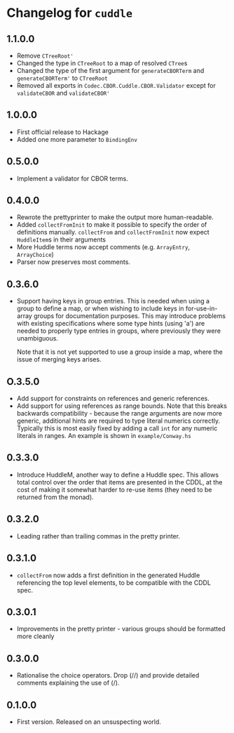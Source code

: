 # Changelog for `cuddle`

## 1.1.0.0

* Remove `CTreeRoot'`
* Changed the type in `CTreeRoot` to a map of resolved `CTree`s
* Changed the type of the first argument for `generateCBORTerm` and 
  `generateCBORTerm'` to `CTreeRoot`
* Removed all exports in `Codec.CBOR.Cuddle.CBOR.Validator` except for 
  `validateCBOR` and `validateCBOR'`

## 1.0.0.0

* First official release to Hackage
* Added one more parameter to `BindingEnv`

## 0.5.0.0

* Implement a validator for CBOR terms.

## 0.4.0.0

* Rewrote the prettyprinter to make the output more human-readable.
* Added `collectFromInit` to make it possible to specify the order of
  definitions manually. `collectFrom` and `collectFromInit` now expect
  `HuddleItem`s in their arguments
* More Huddle terms now accept comments (e.g. `ArrayEntry`, `ArrayChoice`)
* Parser now preserves most comments.

## 0.3.6.0

* Support having keys in group entries. This is needed when using a group to
  define a map, or when wishing to include keys in for-use-in-array groups for
  documentation purposes. This may introduce problems with existing specifications
  where some type hints (using 'a') are needed to properly type entries in groups,
  where previously they were unambiguous.

  Note that it is not yet supported to use a group inside a map, where the
  issue of merging keys arises.

## O.3.5.0

* Add support for constraints on references and generic references.
* Add support for using references as range bounds. Note that this breaks
  backwards compatibility - because the range arguments are now more generic,
  additional hints are required to type literal numerics correctly. Typically
  this is most easily fixed by adding a call `int` for any numeric literals in
  ranges. An example is shown in `example/Conway.hs`

## 0.3.3.0

* Introduce HuddleM, another way to define a Huddle spec. This allows total
  control over the order that items are presented in the CDDL, at the cost
  of making it somewhat harder to re-use items (they need to be returned from
  the monad).

## 0.3.2.0

* Leading rather than trailing commas in the pretty printer.

## 0.3.1.0

* `collectFrom` now adds a first definition in the generated Huddle referencing
  the top level elements, to be compatible with the CDDL spec.

## 0.3.0.1

* Improvements in the pretty printer - various groups should be formatted more
  cleanly

## 0.3.0.0

* Rationalise the choice operators. Drop (//) and provide detailed comments
  explaining the use of (/).

## 0.1.0.0

* First version. Released on an unsuspecting world.


